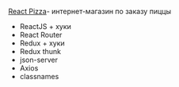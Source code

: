 [React Pizza](https://react-pizzza.herokuapp.com/)- интернет-магазин по заказу пиццы

- ReactJS + хуки
- React Router
- Redux + хуки
- Redux thunk
- json-server
- Axios
- classnames